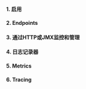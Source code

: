 #### 1. 启用

#### 2. Endpoints

#### 3. 通过HTTP或JMX监控和管理

#### 4. 日志记录器

#### 5. Metrics

#### 6. Tracing

